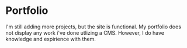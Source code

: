 # Portfolio

I'm still adding more projects, but the site is functional.
My portfolio does not display any work i've done utlizing a CMS.
However, I do have knowledge and expirience with them.
